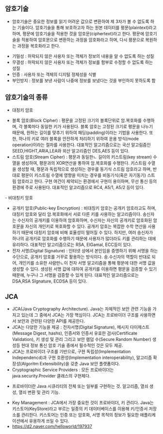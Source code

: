 ## 암호기술
- 암호기술은 중요한 정보를 읽기 어려운 값으로 변환하여 제 3자가 볼 수 없도록 하는 기술이다. 암호기술을 통해 보호하고자 하는 원본 데이터를 평문(plaintext)라고 하며, 평문에 암호기술을 적용한 것을 암호문(ciphertext)라고 한다. 평문에 암호기술을 적용하여 암호문으로 변환하는 과정을 암호화라고 하며, 다시 평문으로 복원하는 과정을 복호화라고 한다. 
<ul>
  <li>기밀성 : 허락되지 않은 사용자 또는 객체가 정보의 내용을 알 수 없도록 하는 성질</li>
  <li>무결성 : 허락되지 않은 사용자 또는 객체가 정보를 함부로 수정할 수 없도록 하는 성질</li>
  <li>인증 : 사용자 또는 객체의 디지털 정체성을 식별</li>
  <li>부인방지 : 정보를 보낸 사람이 나중에 정보를 보냈다는 것을 부인하지 못하도록 함</li>
</ul>

## 암호기술의 종류
- 대칭키 암호
<ul>
  <li> 블록 암호(Block Cipher) : 평문을 고정된 크기의 블록단위로 암.복호화를 수행하며, 각 블록마다 동일한 키가 사용된다. 블록 암호는 고정된 크기로 평문을 나누기 때문에, 원하는 길이를 맞추기 위하여 패딩(padding)이라는 기법을 사용한다. 또한, 하나의 키로 여러 블록을 안전하게 처리하기 위하여 운용 방식(mode operation)이라는 절차를 사용한다. 대표적인 알고리즘으로는 국산 알고림즘인 SEED,HIGHT,ARIA,LEA와 외산 알고리즘인 DES,AES 등이 있다.</li>
  <li> 스트림 암호(Stream Cipher) : 평문과 동일한ㄴ 길이의 키스트림(key stream) 수열을 생성하여, 평문과의 XOR연산을 통하여 암.복호화를 수행한다. 키스트림 수열을 생성할 때, 평문과 독립적으로 생성하는 경우를 동기식 스트림 암호라고 하며, 반대로 평문이 키스트림 수열에 영향을 미치는 경우를 비동기식(혹은 자기동기) 스트림 암호라고 한다. 구현 여건이 제약되는 환경에서 구현이 용이하며, 무선 통신 등의 환경에 주로 사용된다. 대표적인 알고리즘으로 RC4, A5/1, A5/2 등이 있다.</li>
</ul>
- 비대칭키 암호
<ul>
  <li> 공개키 암호(Public-key Encryption) : 비대칭키 암호는 공개키 암호라고도 하며, 대칭키 암호와 달리 암.복호화에서 서로 다른 키를 사용하는 알고리즘이다. 송신자는 수신자의 공개키를 이용하여 암호화하며, 수신자는 자신의 공개키로 암호화된 암호문을 자신의 개인키로 복호화할 수 있다. 공개키 암호는 복잡한 수학 연산을 사용하기 때문에 대칭키 암호에 비해 효율성이 떨어질 수 있다. 하지만, 여러 송신자가 하나의 공개키로 암호화를 수행하기 때문에 사용자가 많더라도 키를 관리하는 데에 유리하다. 대표적인 알고리즘으로는 RSA, ElGamal, ECC등이 있다.</li>
  <li> 전자 서명(Digital Signature) : 인터넷 상에서 본인임을 증명하기 위해 서명을 하는 수단으로, 공개키 암호를 거꾸로 활용하는 방식이다. 송.수신자의 역할이 반대로 되어, 개인키를 소유한 사람만ㄴ이 전자 서명 알고리즘을 통해 평문에 대한 서명 값을 생성할 수 있다. 생성된 서명 값에 대하여 공개키를 이용하면 평문을 검증할 수 있기 때문에, 누구나 그 서명을 검증할 수 있게 된다. 대표적인 알고리즘으로는 DSA,RSA SIgnature, ECDSA 등이 있다.</li>
</ul>

## JCA
- JCA(Java Cryptography Architecture). Java는 자체적인 보안 관련 기능을 가지고 있는데 그 중에서 JCA는 가장 핵심이다. JCA는 프로바이더 구조를 사용하면서 보안과 관련된 다양한 API를 제공한다.
- JCA는 다양한 기능을 제공 : 전자서명(Digital Signature), 메시지 다이제스트(Message Digest, hashs), 인증서와 인증서 유효한 검사(Certificate Validation), 키 생성 및 관리 그리고 보안 램덤 수(Secure Random Number) 생성등 현대 정보 통신 암호 기술 중에서 필수적인 것은 모두 제공.
- JCA는 프로바이더 구조를 기반으로, 구현 독립성(Implementation Independencd)과 구현 호환성(Implementation interoperability), 알고리즘 확장성(Algoritm Extensibility)을 갖춘 Java 보안 플랫폼이다.
- Cryptographic Service Providers : 모든 프로바이더는 java.security.Provider 클래스의 구현체다. 
* 프로바이더란 Java 시큐리티의 전체 또는 일부를 구현하는 것. 알고리즘, 열쇠 생성, 열쇠 변환 및 관리 기능.
- Key Management : JCA에서 가장 중요한 것이 프로바이더, 키 관리다. Java는 키스토어(KeyStore)라고 부르는 일종의 키 데이터베이스를 이용해 키/인증서 저장소를 관리한다. 키스토어는 인증 또는 암호화, 서명 목적의 정보가 필요한 애플리케이션에서 유용하게 쓰일 수 있다.
 - https://d2.naver.com/helloworld/197937
